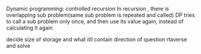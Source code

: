 Dynamic programming: controlled recursion
In recursion , there is overlapping sub problem(same sub problem is repeated and called)
DP tries to call a sub problem only once, and then use its value again, instead of calculating it again

decide size of storage and what itll contain
direction of question
rtaverse and solve